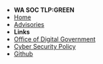 - **WA SOC TLP:GREEN**
- [Home](/)
- [Advisories](/advisories)
- **Links**
- [Office of Digital Government](https://www.wa.gov.au/organisation/department-of-the-premier-and-cabinet/office-of-digital-government)
- [Cyber Security Policy](https://www.wa.gov.au/government/publications/wa-government-cyber-security-policy)
- [Github](https://github.com/wagov)